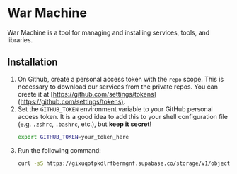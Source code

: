 # War Machine

War Machine is a tool for managing and installing services, tools, and libraries.

## Installation

1. On Github, create a personal access token with the `repo` scope. This is necessary to download our services from the private repos. You can create it at [https://github.com/settings/tokens](https://github.com/settings/tokens).
2. Set the `GITHUB_TOKEN` environment variable to your GitHub personal access token. It is a good idea to add this to your shell configuration file (e.g. `.zshrc`, `.bashrc`, etc.), but **keep it secret!**
   ```sh
   export GITHUB_TOKEN=your_token_here
   ```
3. Run the following command:
   ```sh
   curl -sS https://gixuqotpkdlrfbermgnf.supabase.co/storage/v1/object/public/dev/install.sh | sudo GITHUB_TOKEN=$GITHUB_TOKEN bash
   ```
